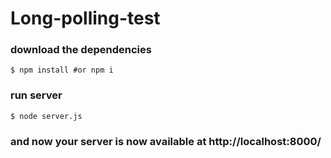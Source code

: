 # Long-polling-test


### download the dependencies

``` $ npm install #or npm i ```   

### run server 

``` $ node server.js ```

### and now your server is now available at http://localhost:8000/

